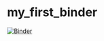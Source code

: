 # my_first_binder
[![Binder](https://mybinder.org/badge_logo.svg)](https://mybinder.org/v2/gh/https%3A%2F%2Fmybinder.org%2Fv2%2Fgh%2Fdelwen%2Fmy_first_binder%2Fmaster/master)
